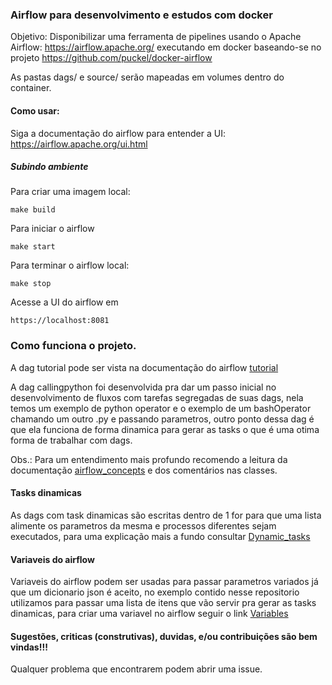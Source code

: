 ### Airflow para desenvolvimento e estudos com docker

Objetivo: Disponibilizar uma ferramenta de pipelines usando o Apache Airflow: https://airflow.apache.org/ executando em docker
baseando-se no projeto https://github.com/puckel/docker-airflow

As pastas dags/ e source/ serão mapeadas em volumes dentro do container.

#### Como usar:

Siga a documentação do airflow para entender a UI: https://airflow.apache.org/ui.html


##### Subindo ambiente

Para criar uma imagem local:
```
make build
```

Para iniciar o airflow
```
make start
```

Para terminar o airflow local:
```
make stop
```

Acesse a UI do airflow em 
```
https://localhost:8081
```

### Como funciona o projeto.

A dag tutorial pode ser vista na documentação do airflow [tutorial](https://airflow.apache.org/docs/stable/tutorial.html)

A dag callingpython foi desenvolvida pra dar um passo inicial no desenvolvimento de fluxos com tarefas segregadas de suas dags,
nela temos um exemplo de python operator e o exemplo de um bashOperator chamando um outro .py e passando parametros, outro ponto dessa dag é que ela funciona de forma dinamica para gerar as tasks o que é uma otima forma de trabalhar com dags.

Obs.: Para um entendimento mais profundo recomendo a leitura da documentação [airflow_concepts](https://airflow.apache.org/docs/stable/concepts.html) e dos comentários nas classes.

#### Tasks dinamicas

As dags com task dinamicas são escritas dentro de 1 for para que uma lista alimente os parametros da mesma e processos diferentes sejam executados,
para uma explicação mais a fundo consultar [Dynamic_tasks](https://blog.pythian.com/creating-dynamic-tasks-using-apache-airflow/)

#### Variaveis do airflow

Variaveis do airflow podem ser usadas para passar parametros variados já que um dicionario json é aceito,
no exemplo contido nesse repositorio utilizamos para passar uma lista de itens que vão servir pra gerar as tasks dinamicas,
para criar uma variavel no airflow seguir o link [Variables](https://airflow.apache.org/docs/stable/concepts.html#variables)




#### Sugestões, criticas (construtivas), duvidas, e/ou contribuições são bem vindas!!!

Qualquer problema que encontrarem podem abrir uma issue.